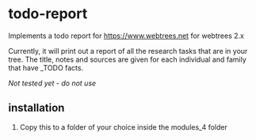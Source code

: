 # todo-report
Implements a todo report for https://www.webtrees.net for webtrees 2.x

Currently, it will print out a report of all the research tasks that are in your tree. The title, notes and sources are given for each individual and family that have _TODO facts.

*Not tested yet - do not use*

## installation
1. Copy this to a folder of your choice inside the modules_4 folder
